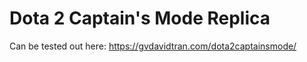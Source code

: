 # Dota 2 Captain's Mode Replica

Can be tested out here:
https://gvdavidtran.com/dota2captainsmode/
